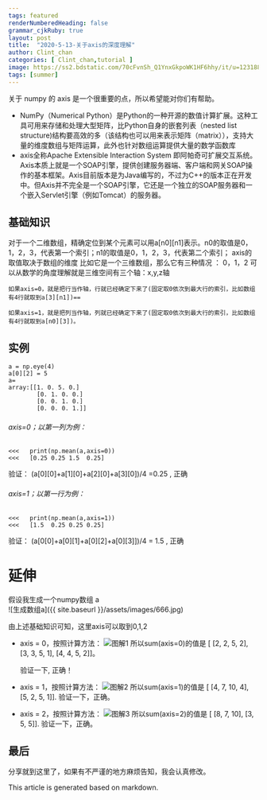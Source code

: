 ```yaml
---
tags: featured
renderNumberedHeading: false
grammar_cjkRuby: true
layout: post
title:  "2020-5-13-关于axis的深度理解"
author: Clint_chan
categories: [ Clint_chan,tutorial ]
image: https://ss2.bdstatic.com/70cFvnSh_Q1YnxGkpoWK1HF6hhy/it/u=1231880081,1161523215&fm=26&gp=0.jpg
tags: [summer]
---
```


关于 numpy 的 axis 是一个很重要的点，所以希望能对你们有帮助。 
+ NumPy（Numerical Python）是Python的一种开源的数值计算扩展。这种工具可用来存储和处理大型矩阵，比Python自身的嵌套列表（nested list structure)结构要高效的多（该结构也可以用来表示矩阵（matrix）），支持大量的维度数组与矩阵运算，此外也针对数组运算提供大量的数学函数库
+ axis全称Apache Extensible Interaction System 即阿帕奇可扩展交互系统。Axis本质上就是一个SOAP引擎，提供创建服务器端、客户端和网关SOAP操作的基本框架。Axis目前版本是为Java编写的，不过为C++的版本正在开发中。但Axis并不完全是一个SOAP引擎，它还是一个独立的SOAP服务器和一个嵌入Servlet引擎（例如Tomcat）的服务器。



## 基础知识
对于一个二维数组，精确定位到某个元素可以用a[n0][n1]表示。n0的取值是0，1，2，3，代表第一个索引；n1的取值是0，1，2，3，代表第二个索引；
axis的取值取决于数组的维度
比如它是一个三维数组，那么它有三种情况 ： 0，1，2 可以从数学的角度理解就是三维空间有三个轴：x,y,z轴

`如果axis=0，就是把行当作轴，行就已经确定下来了(固定取0依次到最大行的索引，比如数组有4行就取到a[3][n1])==`

`如果axis=1，就是把列当作轴，列就已经确定下来了(固定取0依次到最大行的索引，比如数组有4行就取到a[n0][3])。`


## 实例



```
a = np.eye(4) 
a[0][2] = 5
a=
array:[[1. 0. 5. 0.]
 		[0. 1. 0. 0.]
 		[0. 0. 1. 0.]
	 	[0. 0. 0. 1.]]
```
###### axis=0；以第一列为例：
```
<<<   print(np.mean(a,axis=0))
<<<   [0.25 0.25 1.5  0.25]
```

验证：  (a[0][0]+a[1][0]+a[2][0]+a[3][0])/4 =0.25 ,   正确

###### axis=1；以第一行为例：
```
<<<   print(np.mean(a,axis=1))
<<<   [1.5  0.25 0.25 0.25]
```
验证：  (a[0[0]+a[0][1]+a[0][2]+a[0][3]])/4 = 1.5 ,   正确
# 延伸
假设我生成一个numpy数组 a  
![生成数组a]({{ site.baseurl }}/assets/images/666.jpg)


由上述基础知识可知，这里axis可以取到0,1,2

+ axis = 0，按照计算方法：
![图解1](https://upload-images.jianshu.io/upload_images/13717038-fec0d9b8f11df7ee.png?imageMogr2/auto-orient/strip|imageView2/2/w/650/format/webp)
所以sum(axis=0)的值是 [ [2, 2, 5, 2], [3, 3, 5, 1], [4, 4, 5, 2]]。

     验证一下, 正确！

+ axis = 1，按照计算方法：
![图解2](https://upload-images.jianshu.io/upload_images/13717038-30aeef7ec36dfd20.png?imageMogr2/auto-orient/strip|imageView2/2/w/997/format/webp)
所以sum(axis=1)的值是 [ [4, 7, 10, 4], [5, 2, 5, 1]].
验证一下，正确。

+ axis = 2，按照计算方法：
![图解3](https://upload-images.jianshu.io/upload_images/13717038-81efc64726d7e8f4.png?imageMogr2/auto-orient/strip|imageView2/2/w/1110/format/webp)
所以sum(axis=2)的值是 [ [8, 7, 10], [3, 5, 5]]. 
验证一下，正确。

## 最后
分享就到这里了，如果有不严谨的地方麻烦告知，我会认真修改。



This article is generated based on markdown.